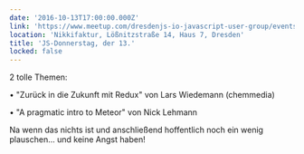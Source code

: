 ```yaml
---
date: '2016-10-13T17:00:00.000Z'
link: 'https://www.meetup.com/dresdenjs-io-javascript-user-group/events/232943161'
location: 'Nikkifaktur, Lößnitzstraße 14, Haus 7, Dresden'
title: 'JS-Donnerstag, der 13.'
locked: false
---
```

2 tolle Themen:

• "Zurück in die Zukunft mit Redux" von Lars Wiedemann (chemmedia)

• "A pragmatic intro to Meteor" von Nick Lehmann

Na wenn das nichts ist und anschließend hoffentlich noch ein wenig plauschen... und keine Angst haben!
